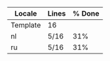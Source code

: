 |  Locale  |  Lines  | % Done|
|----------|---------|-------|
| Template |      16 |       |
| nl       |    5/16 |   31% |
| ru       |    5/16 |   31% |
